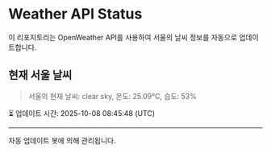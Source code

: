 
# Weather API Status

이 리포지토리는 OpenWeather API를 사용하여 서울의 날씨 정보를 자동으로 업데이트합니다.

## 현재 서울 날씨
> 서울의 현재 날씨: clear sky, 온도: 25.09°C, 습도: 53%

⏳ 업데이트 시간: 2025-10-08 08:45:48 (UTC)

---
자동 업데이트 봇에 의해 관리됩니다.
